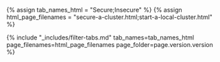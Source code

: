 {% assign tab_names_html = "Secure;Insecure" %}
{% assign html_page_filenames = "secure-a-cluster.html;start-a-local-cluster.html" %}

{% include "_includes/filter-tabs.md" tab_names=tab_names_html page_filenames=html_page_filenames page_folder=page.version.version %}
